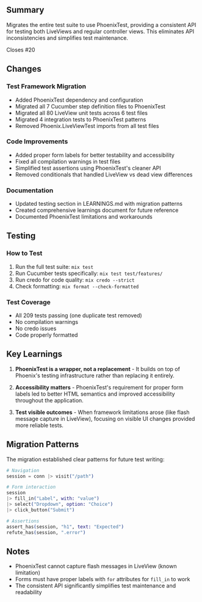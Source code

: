 ## Summary

Migrates the entire test suite to use PhoenixTest, providing a consistent API for testing both LiveViews and regular controller views. This eliminates API inconsistencies and simplifies test maintenance.

Closes #20

## Changes

### Test Framework Migration
- Added PhoenixTest dependency and configuration
- Migrated all 7 Cucumber step definition files to PhoenixTest
- Migrated all 80 LiveView unit tests across 6 test files
- Migrated 4 integration tests to PhoenixTest patterns
- Removed Phoenix.LiveViewTest imports from all test files

### Code Improvements
- Added proper form labels for better testability and accessibility
- Fixed all compilation warnings in test files
- Simplified test assertions using PhoenixTest's cleaner API
- Removed conditionals that handled LiveView vs dead view differences

### Documentation
- Updated testing section in LEARNINGS.md with migration patterns
- Created comprehensive learnings document for future reference
- Documented PhoenixTest limitations and workarounds

## Testing

### How to Test
1. Run the full test suite: `mix test`
2. Run Cucumber tests specifically: `mix test test/features/`
3. Run credo for code quality: `mix credo --strict`
4. Check formatting: `mix format --check-formatted`

### Test Coverage
- All 209 tests passing (one duplicate test removed)
- No compilation warnings
- No credo issues
- Code properly formatted

## Key Learnings

1. **PhoenixTest is a wrapper, not a replacement** - It builds on top of Phoenix's testing infrastructure rather than replacing it entirely.

2. **Accessibility matters** - PhoenixTest's requirement for proper form labels led to better HTML semantics and improved accessibility throughout the application.

3. **Test visible outcomes** - When framework limitations arose (like flash message capture in LiveView), focusing on visible UI changes provided more reliable tests.

## Migration Patterns

The migration established clear patterns for future test writing:

```elixir
# Navigation
session = conn |> visit("/path")

# Form interaction
session
|> fill_in("Label", with: "value")
|> select("Dropdown", option: "Choice")
|> click_button("Submit")

# Assertions
assert_has(session, "h1", text: "Expected")
refute_has(session, ".error")
```

## Notes

- PhoenixTest cannot capture flash messages in LiveView (known limitation)
- Forms must have proper labels with `for` attributes for `fill_in` to work
- The consistent API significantly simplifies test maintenance and readability